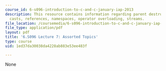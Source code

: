 ```yaml
---
course_id: 6-s096-introduction-to-c-and-c-january-iap-2013
description: This resource contains information regarding parent destructors, C++
  casts, references, namespaces, operator overloading, streams.
file_location: /coursemedia/6-s096-introduction-to-c-and-c-january-iap-2013/1ed37da30038da4228ab883e53ee483f_MIT6_S096_IAP13_lec7.pdf
file_type: application/pdf
layout: pdf
title: '6.S096 Lecture 7: Assorted Topics'
type: course
uid: 1ed37da30038da4228ab883e53ee483f

---
```

None